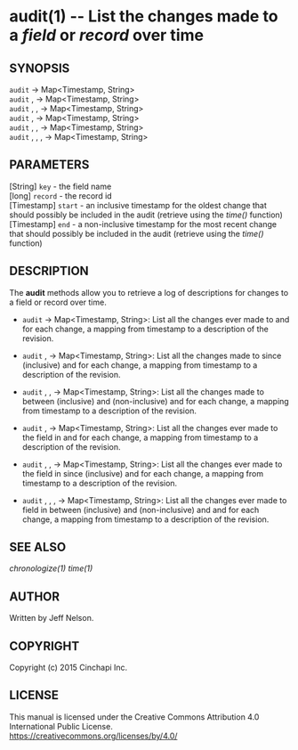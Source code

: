 audit(1) -- List the changes made to a *field* or *record* over time
====================================================================

## SYNOPSIS

`audit` <record> -> Map&lt;Timestamp, String&gt;<br />
`audit` <record>, <start> -> Map&lt;Timestamp, String&gt;<br />
`audit` <record>, <start>, <end> -> Map&lt;Timestamp, String&gt;<br />
`audit` <key>, <record> -> Map&lt;Timestamp, String&gt;<br />
`audit` <key>, <record>, <start> -> Map&lt;Timestamp, String&gt;<br />
`audit` <key>, <record>, <start>, <end> -> Map&lt;Timestamp, String&gt;<br />

## PARAMETERS
[String] `key` - the field name<br />
[long] `record` - the record id<br />
[Timestamp] `start` - an inclusive timestamp for the oldest change that should possibly be included in the audit (retrieve using the *time()* function)<br />
[Timestamp] `end` - a non-inclusive timestamp for the most recent change that should possibly be included in the audit (retrieve using the *time()* function)<br />

## DESCRIPTION
The **audit** methods allow you to retrieve a log of descriptions for changes to a field or record over time.

  * `audit` <record> -> Map&lt;Timestamp, String&gt;:
    List all the changes ever made to <record> and for each change, a mapping from timestamp to a description of the revision.

  * `audit` <record>, <start> -> Map&lt;Timestamp, String&gt;:
    List all the changes made to <record> since <start> (inclusive) and for each change, a mapping from timestamp to a description of the revision.

  * `audit` <record>, <start>, <end> -> Map&lt;Timestamp, String&gt;:
    List all the changes made to <record> between <start> (inclusive) and <end> (non-inclusive) and for each change, a mapping from timestamp to a description of the revision.

  * `audit` <key>, <record> -> Map&lt;Timestamp, String&gt;:
    List all the changes ever made to the <key> field in <record> and for each change, a mapping from timestamp to a description of the revision.

  * `audit` <key>, <record>, <start> -> Map&lt;Timestamp, String&gt;:
    List all the changes ever made to the <key> field in <record> since <start> (inclusive) and for each change, a mapping from timestamp to a description of the revision.

  * `audit` <key>, <record>, <start>, <end> -> Map&lt;Timestamp, String&gt;:
    List all the changes ever made to <key> field in <record> between <start> (inclusive) and <end> (non-inclusive) and and for each change, a mapping from timestamp to a description of the revision.

## SEE ALSO
*chronologize(1)*
*time(1)*

## AUTHOR
Written by Jeff Nelson.

## COPYRIGHT
Copyright (c) 2015 Cinchapi Inc.

## LICENSE
This manual is licensed under the Creative Commons Attribution 4.0 International Public License. <br />
https://creativecommons.org/licenses/by/4.0/
